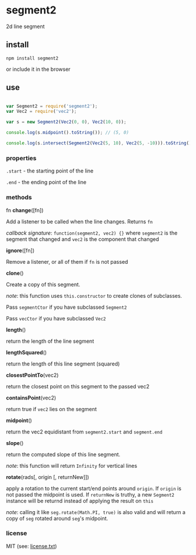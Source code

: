 # segment2

2d line segment

## install

```npm install segment2```

or include it in the browser

## use

```javascript

var Segment2 = require('segment2');
var Vec2 = require('vec2');

var s = new Segment2(Vec2(0, 0), Vec2(10, 0));

console.log(s.midpoint().toString()); // (5, 0)

console.log(s.intersect(Segment2(Vec2(5, 10), Vec2(5, -10))).toString()) // (5, 0)

```

### properties

`.start` - the starting point of the line

`.end` - the ending point of the line

### methods

fn __change__([fn])

Add a listener to be called when the line changes. Returns `fn`

_callback signature_: `function(segment2, vec2) {}` where `segment2` is the segment that changed and `vec2` is the component that changed

__ignore__([fn])

Remove a listener, or all of them if `fn` is not passed

__clone__()

Create a copy of this segment.

_note_: this function uses `this.constructor` to create clones of subclasses.

Pass `segmentCtor` if you have subclassed `Segment2`

Pass `vecCtor` if you have subclassed `Vec2`

__length__()

return the length of the line segment

__lengthSquared__()

return the length of this line segment (squared)

__closestPointTo__(vec2)

return the closest point on this segment to the passed vec2

__containsPoint__(vec2)

return true if `vec2` lies on the segment

__midpoint__()

return the vec2 equidistant from `segment2.start` and `segment.end`

__slope__()

return the computed slope of this line segment.

_note_: this function will return `Infinity` for vertical lines

__rotate__(rads[, origin [, returnNew]])

apply a rotation to the current start/end points around `origin`.  If `origin` is not passed the midpoint is used.  If `returnNew` is truthy, a new `Segment2` instance will be returnd instead of applying the result on `this`

_note_: calling it like `seg.rotate(Math.PI, true)` is also valid and will return a copy of `seg` rotated around `seg`'s midpoint.


### license

MIT (see: [license.txt](blob/master/license.txt))
